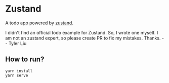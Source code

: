 # Zustand

A todo app powered by [zustand](https://github.com/pmndrs/zustand).

I didn't find an official todo example for Zustand. So, I wrote one myself.
I am not an zustand expert, so please create PR to fix my mistakes. Thanks. -- Tyler Liu

## How to run?

```
yarn install
yarn serve
```
